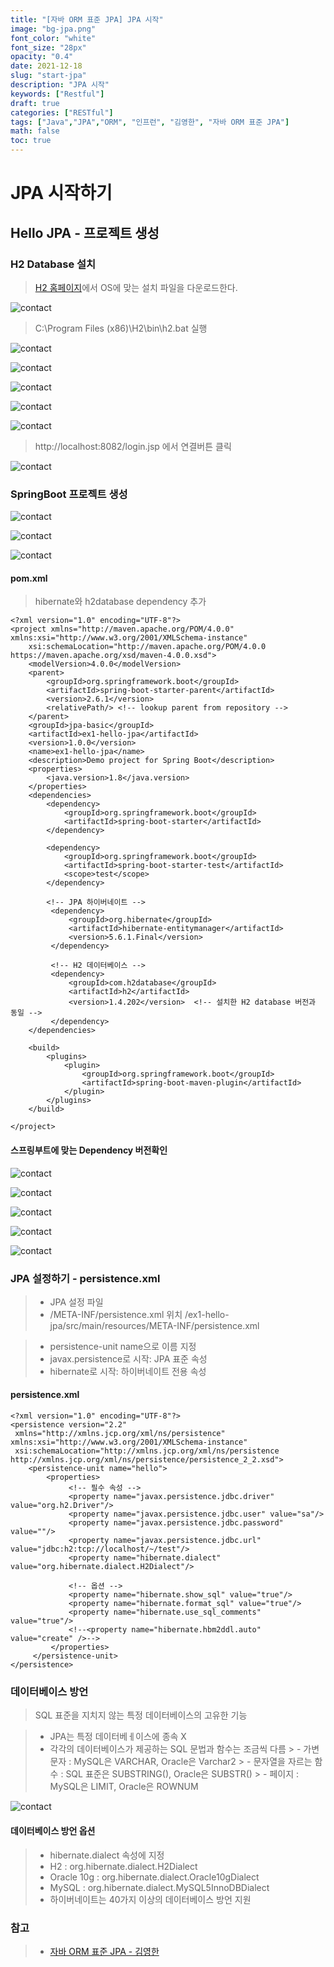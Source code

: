 ```yaml
---
title: "[자바 ORM 표준 JPA] JPA 시작"
image: "bg-jpa.png"
font_color: "white"
font_size: "28px"
opacity: "0.4"
date: 2021-12-18
slug: "start-jpa"
description: "JPA 시작"	
keywords: ["Restful"]
draft: true
categories: ["RESTful"]
tags: ["Java","JPA","ORM", "인프런", "김영한", "자바 ORM 표준 JPA"]
math: false
toc: true
---
```



# JPA 시작하기

## Hello JPA - 프로젝트 생성

### H2 Database 설치

> <a href="https://www.h2database.com/html/main.html">H2 홈페이지</a>에서 OS에 맞는 설치 파일을 다운로드한다.

![contact](/images/develop/backend/orm-jpa-basic/start-jpa/img-001.png)


> C:\Program Files (x86)\H2\bin\h2.bat 실행


![contact](/images/develop/backend/orm-jpa-basic/start-jpa/img-002.png)

![contact](/images/develop/backend/orm-jpa-basic/start-jpa/img-003.png)

![contact](/images/develop/backend/orm-jpa-basic/start-jpa/img-004.png)

![contact](/images/develop/backend/orm-jpa-basic/start-jpa/img-005.png)

![contact](/images/develop/backend/orm-jpa-basic/start-jpa/img-006.png)

> http://localhost:8082/login.jsp 에서 연결버튼 클릭

![contact](/images/develop/backend/orm-jpa-basic/start-jpa/img-007.png)

### SpringBoot 프로젝트 생성

![contact](/images/develop/backend/orm-jpa-basic/start-jpa/img-008.png)

![contact](/images/develop/backend/orm-jpa-basic/start-jpa/img-010.png)

![contact](/images/develop/backend/orm-jpa-basic/start-jpa/img-011.png)

#### pom.xml
> hibernate와 h2database dependency 추가


```
<?xml version="1.0" encoding="UTF-8"?>
<project xmlns="http://maven.apache.org/POM/4.0.0" xmlns:xsi="http://www.w3.org/2001/XMLSchema-instance"
	xsi:schemaLocation="http://maven.apache.org/POM/4.0.0 https://maven.apache.org/xsd/maven-4.0.0.xsd">
	<modelVersion>4.0.0</modelVersion>
	<parent>
		<groupId>org.springframework.boot</groupId>
		<artifactId>spring-boot-starter-parent</artifactId>
		<version>2.6.1</version>
		<relativePath/> <!-- lookup parent from repository -->
	</parent>
	<groupId>jpa-basic</groupId>
	<artifactId>ex1-hello-jpa</artifactId>
	<version>1.0.0</version>
	<name>ex1-hello-jpa</name>
	<description>Demo project for Spring Boot</description>
	<properties>
		<java.version>1.8</java.version>
	</properties>
	<dependencies>
		<dependency>
			<groupId>org.springframework.boot</groupId>
			<artifactId>spring-boot-starter</artifactId>
		</dependency>

		<dependency>
			<groupId>org.springframework.boot</groupId>
			<artifactId>spring-boot-starter-test</artifactId>
			<scope>test</scope>
		</dependency>
		
		<!-- JPA 하이버네이트 --> 
		 <dependency> 
			 <groupId>org.hibernate</groupId> 
			 <artifactId>hibernate-entitymanager</artifactId> 
			 <version>5.6.1.Final</version> 
		 </dependency> 
		 
		 <!-- H2 데이터베이스 --> 
		 <dependency> 
			 <groupId>com.h2database</groupId> 
			 <artifactId>h2</artifactId> 
			 <version>1.4.202</version>  <!-- 설치한 H2 database 버전과 동일 -->
		 </dependency>
	</dependencies>

	<build>
		<plugins>
			<plugin>
				<groupId>org.springframework.boot</groupId>
				<artifactId>spring-boot-maven-plugin</artifactId>
			</plugin>
		</plugins>
	</build>

</project>

```

#### 스프링부트에 맞는 Dependency 버전확인

![contact](/images/develop/backend/orm-jpa-basic/start-jpa/img-012.png)

![contact](/images/develop/backend/orm-jpa-basic/start-jpa/img-013.png)

![contact](/images/develop/backend/orm-jpa-basic/start-jpa/img-015.png)

![contact](/images/develop/backend/orm-jpa-basic/start-jpa/img-016.png)

![contact](/images/develop/backend/orm-jpa-basic/start-jpa/img-017.png)


### JPA 설정하기 - persistence.xml
> - JPA 설정 파일
> - /META-INF/persistence.xml 위치
> /ex1-hello-jpa/src/main/resources/META-INF/persistence.xml

> - persistence-unit name으로 이름 지정
> - javax.persistence로 시작: JPA 표준 속성
> - hibernate로 시작: 하이버네이트 전용 속성

#### persistence.xml

```
<?xml version="1.0" encoding="UTF-8"?> 
<persistence version="2.2" 
 xmlns="http://xmlns.jcp.org/xml/ns/persistence" xmlns:xsi="http://www.w3.org/2001/XMLSchema-instance" 
 xsi:schemaLocation="http://xmlns.jcp.org/xml/ns/persistence http://xmlns.jcp.org/xml/ns/persistence/persistence_2_2.xsd"> 
 	<persistence-unit name="hello"> 
		<properties> 
		 	 <!-- 필수 속성 --> 
			 <property name="javax.persistence.jdbc.driver" value="org.h2.Driver"/> 
			 <property name="javax.persistence.jdbc.user" value="sa"/> 
			 <property name="javax.persistence.jdbc.password" value=""/> 
			 <property name="javax.persistence.jdbc.url" value="jdbc:h2:tcp://localhost/~/test"/> 
			 <property name="hibernate.dialect" value="org.hibernate.dialect.H2Dialect"/> 
			 
			 <!-- 옵션 --> 
			 <property name="hibernate.show_sql" value="true"/> 
			 <property name="hibernate.format_sql" value="true"/> 
			 <property name="hibernate.use_sql_comments" value="true"/> 
			 <!--<property name="hibernate.hbm2ddl.auto" value="create" />--> 
		 </properties> 
	 </persistence-unit> 
</persistence> 

```


### 데이터베이스 방언
> SQL 표준을 지치지 않는 특정 데이터베이스의 고유한 기능

> - JPA는 특정 데이터베ㅔ이스에 종속 X
> - 각각의 데이터베이스가 제공하는 SQL 문법과 함수는 조금씩 다름
	> - 가변 문자 : MySQL은 VARCHAR, Oracle은 Varchar2
	> - 문자열을 자르는 함수 : SQL 표준은 SUBSTRING(), Oracle은 SUBSTR()
	> - 페이지 : MySQL은 LIMIT,  Oracle은 ROWNUM

![contact](/images/develop/backend/orm-jpa-basic/start-jpa/img-018.png)

#### 데이터베이스 방언 옵션
> - hibernate.dialect 속성에 지정
> - H2 : org.hibernate.dialect.H2Dialect 
> - Oracle 10g : org.hibernate.dialect.Oracle10gDialect 
> - MySQL : org.hibernate.dialect.MySQL5InnoDBDialect 
> - 하이버네이트는 40가지 이상의 데이터베이스 방언 지원

### 참고
> - <a href="https://www.inflearn.com/course/ORM-JPA-Basic">자바 ORM 표준 JPA - 김영한</a>
